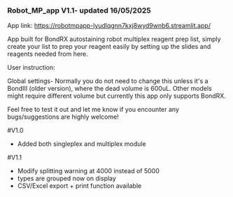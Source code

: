 ### Robot_MP_app V1.1- updated 16/05/2025
App link: https://robotmpapp-lyudlqgnn7kxj8wyd9wnb6.streamlit.app/

App built for BondRX autostaining robot multiplex reagent prep list, simply create your list to prep your reagent easily by setting up the slides and reagents needed from here.

User instruction:

Global settings- Normally you do not need to change this unless it's a BondIII (older version), where the dead volume is 600uL. Other models might require different volume but currently this app only supports BondRX.


Feel free to test it out and let me know if you encounter any bugs/suggestions are highly welcome!


#V1.0
- Added both singleplex and multiplex module

#V1.1
- Modify splitting warning at 4000 instead of 5000
- types are grouped now on display
- CSV/Excel export + print function available

